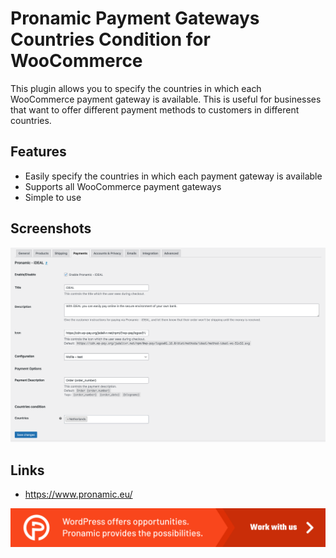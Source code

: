 # Pronamic Payment Gateways Countries Condition for WooCommerce

This plugin allows you to specify the countries in which each WooCommerce payment gateway is available. This is useful for businesses that want to offer different payment methods to customers in different countries.

## Features

- Easily specify the countries in which each payment gateway is available
- Supports all WooCommerce payment gateways
- Simple to use

## Screenshots

![Screenshot of the Pronamic Pay WooCommerce iDEAL payment gateway settings page in the WordPress admin dashboard.](assets/screenshot-1.png)

## Links

- https://www.pronamic.eu/

[![Pronamic - Work with us](https://github.com/pronamic/brand-resources/blob/main/banners/pronamic-work-with-us-leaderboard-728x90%404x.png)](https://www.pronamic.eu/contact/)
